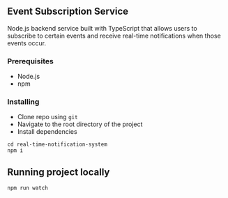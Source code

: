 ## Event Subscription Service

Node.js backend service built with TypeScript that allows users to subscribe to certain events and receive real-time
notifications when those events occur.

### Prerequisites

- Node.js
- npm

### Installing

- Clone repo using `git`
- Navigate to the root directory of the project
- Install dependencies

```
cd real-time-notification-system
npm i
```

## Running project locally

```
npm run watch
```
